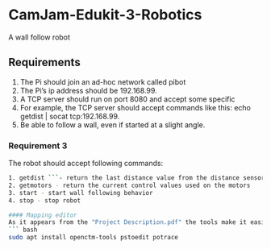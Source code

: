 # CamJam-Edukit-3-Robotics
A wall follow robot


## Requirements
1. The Pi should join an ad-hoc network called pibot
2. The Pi’s ip address should be  192.168.99.<group number> 
3. A TCP server should run on port 8080 and accept some specific
4. For example, the TCP server should accept commands like this:
echo getdist | socat tcp:192.168.99.<group number>
5. Be able to follow a wall, even if started at a slight angle.


### Requirement 3
The robot should accept following commands:  
``` bash
1. getdist ```- return the last distance value from the distance sensor
2. getmotors - return the current control values used on the motors
3. start - start wall following behavior
4. stop - stop robot

#### Mapping editor
As it appears from the "Project Description.pdf" the tools make it easier 
``` bash
sudo apt install openctm-tools pstoedit potrace
```
